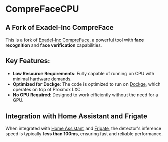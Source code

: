 # CompreFaceCPU
## A Fork of Exadel-Inc CompreFace

This is a fork of [Exadel-Inc CompreFace](https://github.com/exadel-inc/CompreFace), a powerful tool with **face recognition** and **face verification** capabilities.

## Key Features:
- **Low Resource Requirements**: Fully capable of running on CPU with minimal hardware demands.
- **Optimized for Dockge**: The code is optimized to run on [Dockge](https://github.com/louislam/dockge), which operates on top of Proxmox LXC.
- **No GPU Required**: Designed to work efficiently without the need for a GPU.

## Integration with Home Assistant and Frigate
When integrated with [Home Assistant](https://www.home-assistant.io/) and [Frigate](https://frigate.video/), the detector's inference speed is typically **less than 100ms**, ensuring fast and reliable performance.
